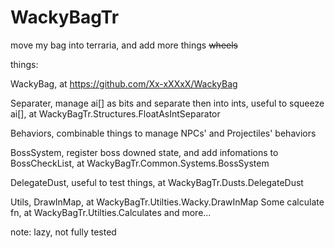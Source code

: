 # WackyBagTr
move my bag into terraria, and add more things <del>wheels</del>

things:

WackyBag, at https://github.com/Xx-xXXxX/WackyBag

Separater, manage ai[] as bits and separate then into ints, useful to squeeze ai[], at WackyBagTr.Structures.FloatAsIntSeparator

Behaviors, combinable things to manage NPCs' and Projectiles' behaviors

BossSystem, register boss downed state, and add infomations to BossCheckList, at WackyBagTr.Common.Systems.BossSystem

DelegateDust, useful to test things, at WackyBagTr.Dusts.DelegateDust

Utils,
	DrawInMap, at WackyBagTr.Utilties.Wacky.DrawInMap
	Some calculate fn, at WackyBagTr.Utilties.Calculates
	and more...

note:
lazy,
not fully tested